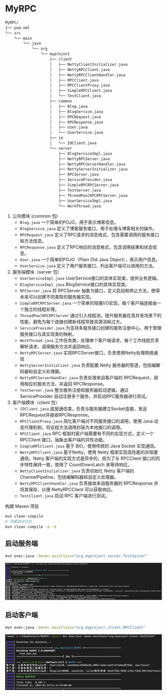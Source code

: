 
# MyRPC

```bash
MyRPC/
├── pom.xml
└── src
    └── main
        └── java
            └── org
                └── myproject
                    ├── client
                    │   ├── NettyClientInitializer.java
                    │   ├── NettyRPCClient.java
                    │   ├── NettyRPCClientHandler.java
                    │   ├── RPCClient.java
                    │   ├── RPCClientProxy.java
                    │   ├── SimpleRPCClient.java
                    │   └── TestClient.java
                    ├── common
                    │   ├── Blog.java
                    │   ├── BlogService.java
                    │   ├── RPCRequest.java
                    │   ├── RPCResponse.java
                    │   ├── User.java
                    │   └── UserService.java
                    ├── io
                    │   └── IOClient.java
                    └── server
                        ├── BlogServiceImpl.java
                        ├── NettyRPCServer.java
                        ├── NettyRPCServerHandler.java
                        ├── NettyServerInitializer.java
                        ├── RPCServer.java
                        ├── ServiceProvider.java
                        ├── SimpleRPCRPCServer.java
                        ├── TestServer.java
                        ├── ThreadPoolRPCRPCServer.java
                        ├── UserServiceImpl.java
                        └── WorkThread.java
```

1. 公共模块 (common 包)
   * `Blog.java` 一个简单的POJO，用于表示博客信息。
   * `BlogService.java` 定义了博客服务接口，用于处理与博客相关的操作。
   * `RPCRequest.java` 定义了RPC请求的消息格式，包含需要调用的服务接口和方法信息。
   * `RPCResponse.java` 定义了RPC响应的消息格式，包含调用结果和状态信息。
   * `User.java` 一个简单的POJO（Plain Old Java Object），表示用户信息。
   * `UserService.java` 定义了用户服务接口，列出客户端可以调用的方法。
2. 服务端模块（server 包）
   * `UserServiceImpl.java` UserService接口的具体实现类，提供业务逻辑。
   * `BlogServiceImpl.java` BlogService接口的具体实现类。
   * `RPCServer.java` 将 RPCServer 抽象为接口，定义启动和停止方法，使得未来可以创建不同类型的服务器实现。
   * `SimpleRPCRPCServer.java` 一个简单的阻塞I/O实现，每个客户端连接由一个独立的线程处理。
   * `ThreadPoolRPCRPCServer` 通过引入线程池，提升服务器在高并发场景下的性能，避免为每个连接创建新线程导致资源消耗过大。
   * `ServiceProvider.java` 为支持多服务接口创建的服务注册中心，用于管理服务接口与其实现类的映射。
   * `WorkThread.java` 工作任务类，处理单个客户端请求，每个工作线程负责解析请求、调用服务方法并返回响应。
   * `NettyRPCServer.java` 实现RPCServer接口，负责使用Netty处理网络通信
   * `NettyServerInitializer.java` 负责配置 Netty 服务器的管道，包括编解码器和自定义处理器。
   * `NettyRPCServerHandler.java` 负责处理来自客户端的 RPCRequest，调用相应的服务方法，并返回 RPCResponse。
   * `TestServer.java` 整合服务注册和服务器启动逻辑，通过 ServiceProvider 自动注册多个服务，并启动RPC服务器进行测试。
3. 客户端模块（client 包）
   * `IOClient.java` 底层通信类，负责与服务器建立Socket连接，发送RPCRequest并接收RPCResponse。
   * `RPCClientProxy.java` 简化客户端对不同服务接口的调用，使用 Java 动态代理机制，将远程方法调用封装为本地接口的调用。
   * `RPCClient.java` RPC 框架的客户端需要有不同的实现方式，定义一个 RPCClient 接口，抽象出客户端的共性功能。
   * `SimpleRPCClient.java` 基于 BIO，使用传统的 Java Socket 实现通信。
   * `NettyRPCClient.java` 基于Netty，使用 Netty 框架实现高性能的非阻塞通信。Netty 客户端的实现方式是异步的，但为了与 RPCClient 接口的同步特性保持一致，使用了 CountDownLatch 来等待响应。
   * `NettyClientInitializer.java` 负责初始化 Netty 客户端的 ChannelPipeline，包括编解码器和自定义处理器。
   * `NettyRPCClientHandler.java` 负责接收来自服务器的 RPCResponse 并将其保存，以便 NettyRPCClient 可以获取响应。
   * `TestClient.java` 启动 RPC 客户端进行测试。


构建 Maven 项目

```bash
mvn clean compile
# 详细调试日志
mvn clean compile -e -X
```


## 启动服务端

```bash
mvn exec:java -Dexec.mainClass="org.myproject.server.TestServer"
```

<div align="center"><img src="imgs/runserver.png"/></div>


## 启动客户端

```bash
mvn exec:java -Dexec.mainClass="org.myproject.client.RPCClient"
```

<div align="center"><img src="imgs/runclient.png"/></div>
